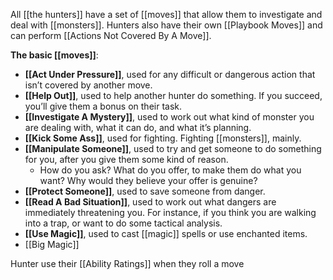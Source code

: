 All [[the hunters]] have a set of [[moves]] that allow them to investigate and deal with [[monsters]]. Hunters also have their own [[Playbook Moves]] and can perform [[Actions Not Covered By A Move]].

**The basic [[moves]]**:
- **[[Act Under Pressure]]**, used for any difficult or dangerous action that isn’t covered by another move.
- **[[Help Out]]**, used to help another hunter do something. If you succeed, you’ll give them a bonus on their task.
- **[[Investigate A Mystery]]**, used to work out what kind of monster you are dealing with, what it can do, and what it’s planning.
- **[[Kick Some Ass]]**, used for fighting. Fighting [[monsters]], mainly.
- **[[Manipulate Someone]]**, used to try and get someone to do something for you, after you give them some kind of reason.
	- How do you ask? What do you offer, to make them do what you want? Why would they believe your offer is genuine?
- **[[Protect Someone]]**, used to save someone from danger.
- **[[Read A Bad Situation]]**, used to work out what dangers are immediately threatening you. For instance, if you think you are walking into a trap, or want to do some tactical analysis.
- **[[Use Magic]]**, used to cast [[magic]] spells or use enchanted items.
- [[Big Magic]]
 
Hunter use their [[Ability Ratings]] when they  roll a move
